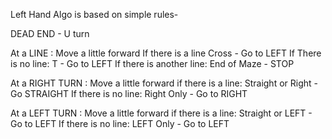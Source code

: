 Left Hand Algo is based on simple rules-

DEAD END - U turn

At a LINE :
Move a little forward
If there is a line  Cross - Go to LEFT
If There is no line: T - Go to LEFT
If there is another line: End of Maze  - STOP

At a RIGHT TURN :
Move a little forward
if there is a line:  Straight or Right - Go STRAIGHT
If there is no line:  Right Only - Go to RIGHT

At a  LEFT TURN :
Move a little forward
if there is a line:  Straight or LEFT - Go to LEFT
If there is no line:  LEFT Only - Go to LEFT
